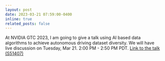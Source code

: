 ```yaml
---
layout: post
date: 2023-03-21 07:59:00-0400
inline: true
related_posts: false
---
```


At NVIDIA GTC 2023, I am going to give a talk using AI based data algorithms to achieve autonomous driving dataset diversity. We will have live discussion on Tuesday, Mar 21. 2:00 PM - 2:50 PM PDT. <a href="https://lnkd.in/geyQgB7A">Link to the talk (S51407)
